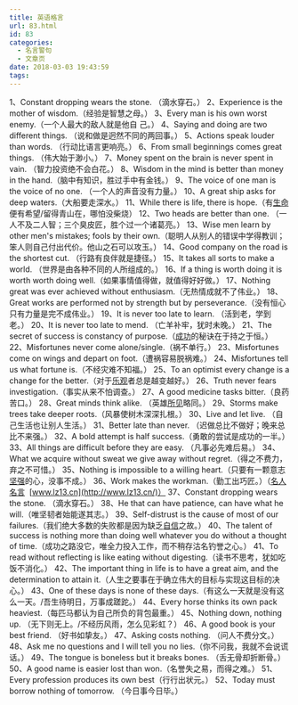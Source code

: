 ```yaml
---
title: 英语格言
url: 83.html
id: 83
categories:
  - 名言警句
  - 文章页
date: 2018-03-03 19:43:59
tags:
---
```


1、Constant dropping wears the stone. （滴水穿石。） 2、Experience is the mother of wisdom.（经验是智慧之母。） 3、Every man is his own worst enemy.（一个人最大的敌人就是他自 己。） 4、Saying and doing are two different things. （说和做是迥然不同的两回事。） 5、Actions speak louder than words. （行动比语言更响亮。） 6、From small beginnings comes great things. （伟大始于渺小。） 7、Money spent on the brain is never spent in vain. （智力投资绝不会白花。） 8、Wisdom in the mind is better than money in the hand.（脑中有知识，胜过手中有金钱。） 9、The voice of one man is the voice of no one. （一个人的声音没有力量。） 10、A great ship asks for deep waters.（大船要走深水。） 11、While there is life, there is hope.（有[生命](http://www.lz13.cn/mingrenmingyan/8609.html)便有希望/留得青山在，哪怕没柴烧） 12、Two heads are better than one. （一人不及二人智；三个臭皮匠，胜个过一个诸葛亮。） 13、Wise men learn by other men's mistakes; fools by their own.（聪明人从别人的错误中学得教训；笨人则自己付出代价。他山之石可以攻玉。） 14、Good company on the road is the shortest cut. （行路有良伴就是捷径。） 15、It takes all sorts to make a world. （世界是由各种不同的人所组成的。） 16、If a thing is worth doing it is worth worth doing well.（如果事情值得做，就值得好好做。） 17、Nothing great was ever achieved without enthusiasm.（无热情成就不了伟业。） 18、Great works are performed not by strength but by perseverance.（没有恒心只有力量是完不成伟业。） 19、It is never too late to learn. （活到老，学到老。） 20、It is never too late to mend. （亡羊补牢，犹时未晚。） 21、The secret of success is constancy of purpose.（[成功](http://www.lz13.cn/lizhimingyan/3859.html)的秘诀在于持之于恒。） 22、Misfortunes never come alone/single.（祸不单行。） 23、Misfortunes come on wings and depart on foot.（遭祸容易脱祸难。） 24、Misfortunes tell us what fortune is.（不经灾难不知福。） 25、To an optimist every change is a change for the better.（对于[乐观](http://www.lz13.cn/lizhimingyan/3591.html)者总是越变越好。） 26、Truth never fears investigation.（事实从来不怕调查。） 27、A good medicine tasks bitter.（良药苦口。） 28、Great minds think alike. （英雄[所见](http://www.lz13.cn/shiju/40679.html)略同。） 29、Storms make trees take deeper roots.（风暴使树木深深扎根。） 30、Live and let live. （自己生活也让别人生活。） 31、Better late than never. （迟做总比不做好；晚来总比不来强。） 32、A bold attempt is half success.（勇敢的尝试是成功的一半。） 33、All things are difficult before they are easy. （凡事必先难后易。） 34、What we acquire without sweat we give away without regret.（得之不费力，弃之不可惜。） 35、Nothing is impossible to a willing heart.（只要有一颗意志[坚强](http://www.lz13.cn/mingrenmingyan/8754.html)的心，没事不成。） 36、Work makes the workman.（勤工出巧匠。）（[名人名言](http://www.lz13.cn/)  [www.lz13.cn](http://www.lz13.cn/)） 37、Constant dropping wears the stone. （滴水穿石。） 38、He that can have patience, can have what he will.（唯坚韧者始能遂其志。） 39、Self-distrust is the cause of most of our failures.（我们绝大多数的失败都是因为缺乏[自信](http://www.lz13.cn/lizhimingyan/3550.html)之故。） 40、The talent of success is nothing more than doing well whatever you do without a thought of time.（成功之路没它，唯全力投入工作，而不稍存沽名钓誉之心。） 41、To read without reflecting is like eating without digesting.（读书不思考，犹如吃饭不消化。） 42、The important thing in life is to have a great aim, and the determination to attain it.（人生之要事在于确立伟大的目标与实现这目标的决心。） 43、One of these days is none of these days.（有这么一天就是没有这么一天。/吾生待明日，万事成蹉跎。） 44、Every horse thinks its own pack heaviest.（每匹马都认为自己所负的背包最重。） 45、Nothing down, nothing up. （无下则无上。/不经历风雨，怎么见彩虹？） 46、A good book is your best friend. （好书如挚友。） 47、Asking costs nothing. （问人不费分文。） 48、Ask me no questions and I will tell you no lies.（你不问我，我就不会说谎话。） 49、The tongue is boneless but it breaks bones. （舌无骨却折断骨。） 50、A good name is easier lost than won.（名誉失之易，而得之难。） 51、Every profession produces its own best（行行出状元。） 52、Today must borrow nothing of tomorrow. （今日事今日毕。）